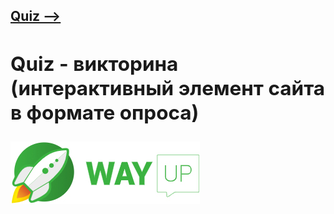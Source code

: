 [**<h2>Quiz --><h2>**](https://maximmorkovnik.github.io/Quiz/)
  
<h2>Quiz - викторина (интерактивный элемент сайта в формате опроса)</h2>

[![wayup.in](img/logo.jpg)](https://wayup.in)
